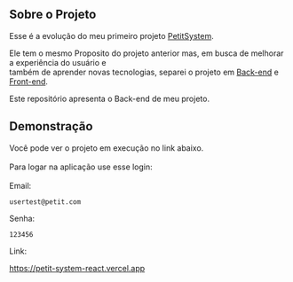 ## Sobre o Projeto
  Esse é a evolução do meu primeiro projeto <a href="https://github.com/LuHenriSouza/PetitSystem">PetitSystem</a>.
  
  Ele tem o mesmo Proposito do projeto anterior mas, em busca de melhorar a experiência do usuário e 
  <br/>
  também de aprender novas tecnologias, separei o projeto em <a href="https://github.com/LuHenriSouza/PetitSystem">Back-end</a> e <a href="https://github.com/LuHenriSouza/PetitSystem">Front-end</a>.
  
  Este repositório apresenta o Back-end de meu projeto.
  
## Demonstração
  Você pode ver o projeto em execução no link abaixo.
  <br/>
  <br/>
  Para logar na aplicação use esse login:
  <br/>
  <br/>
  Email:
  ```
  usertest@petit.com
  ```
  Senha:
  ```
  123456
  ```

  Link:

  <a href="https://petit-system-react.vercel.app">https://petit-system-react.vercel.app</a>
